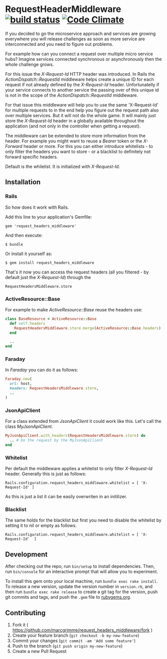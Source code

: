 # RequestHeaderMiddleware [![build status](https://travis-ci.org/marcgrimme/request_headers_middleware.png?branch=master)](https://travis-ci.org/marcgrimme/request_headers_middleware) [![Code Climate](https://codeclimate.com/github/marcgrimme/request_headers_middleware.png)](https://codeclimate.com/github/marcgrimme/request_headers_middleware)

If you decided to go the microservice approach and services are growing everywhere you will release challenges as soon as more 
service are interconnected and you need to figure out problems. 

For example how can you connect a request over multiple micro service hubs? Imagine services connected synchronous or asynchronously then the 
whole challenge grows.

For this issue the *X-Request-Id* HTTP header was introduced. In Rails the *ActionDispatch::RequestId* middleware helps create a unique ID
for each request if not already defined by the *X-Request-Id* header. Unfortunatelly if your service connects to another service the passing
over of this unique id is not in the scope of the *ActionDispatch::RequestId* middleware.

For that issue this middleware will help you to use the same 'X-Request-Id' for multiple requests to in the end help you figure out the 
request path also over multiple services. But it will not do the whole game. It will mainly just store the *X-Request-Id* header in a globally
available throughout the application (and not only in the controller when getting a request).

The middleware can be extended to store more information from the header. For example you might want to reuse a *Bearer* token or the 
*X-Forward* header or more. For this you can either introduce whitelists - to only filter the headers you want to store - or a blacklist
to definitely not forward specific headers.

Default is the whilelist. It is initialized with *X-Request-Id*.

## Installation

### Rails

So how does it work with Rails.

Add this line to your application's Gemfile:

``
gem 'request_headers_middleware'
``

And then execute:

``
$ bundle
``
    
Or install it yourself as:
 
``
$ gem install request_headers_middleware
``
       
That's it now you can access the request headers (all you filtered - by default just the *X-Request-Id*) through the

``
RequestHeadersMiddleware.store
``

### ActiveResource::Base

For example to make *ActiveResource::Base* reuse the headers use:

```ruby
class BaseResource < ActiveResource::Base
  def self.headers
    RequestHeadersMiddleware.store.merge(ActiveResource::Base.headers)
  end

  ..
end
```

### Faraday

In *Faraday* you can do it as follows:

```ruby
Faraday.new(
  url: host,
  headers: RequestHeadersMiddleware.store,
  ..
) 
```

### JsonApiClient

For a class extended from *JsonApiClient* it could work like this. Let's call the class *MyJsonApiClient*.

```ruby
MyJsonApiClient.with_headers(RequestHeadersMiddleware.store) do
  .. # Do the request by the MyJsonApiClient
end
```

### Whitelist

Per default the middleware applies a whitelist to only filter *X-Request-Id* header. Generally this is just as follows:

``
Rails.configuration.request_headers_middleware.whitelist = [ 'X-Request-Id' ]
``

As this is just a list it can be easily overwriten in an initilizer.

### Blacklist

The same holds for the blacklist but first you need to disable the whitelist by setting it to nil or empty as follows.

``
Rails.configuration.request_headers_middleware.whitelist = [ 'X-Request-Id'  ]
``

## Development

After checking out the repo, run `bin/setup` to install dependencies. Then, run `bin/console` for an interactive prompt that will allow you to experiment.

To install this gem onto your local machine, run `bundle exec rake install`. To release a new version, update the version number in `version.rb`, and then run `bundle exec rake release` to create a git tag for the version, push git commits and tags, and push the `.gem` file to [rubygems.org](https://rubygems.org).

## Contributing

1. Fork it ( https://github.com/marcgrimme/request_headers_middleware/fork )
2. Create your feature branch (`git checkout -b my-new-feature`)
3. Commit your changes (`git commit -am 'Add some feature'`)
4. Push to the branch (`git push origin my-new-feature`)
5. Create a new Pull Request
